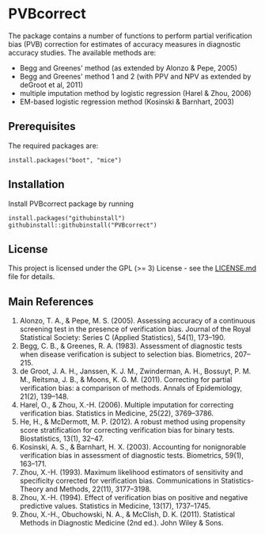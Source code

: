 # PVBcorrect

The package contains a number of functions to perform partial verification bias 
(PVB) correction for estimates of accuracy measures in diagnostic accuracy studies. The 
available methods are:

- Begg and Greenes' method (as extended by Alonzo & Pepe, 2005)
- Begg and Greenes' method 1 and 2 (with PPV and NPV as extended by deGroot et al, 2011)
- multiple imputation method by logistic regression (Harel & Zhou, 2006)
- EM-based logistic regression method (Kosinski & Barnhart, 2003)

## Prerequisites

The required packages are:

```
install.packages("boot", "mice")
```

## Installation

Install PVBcorrect package by running

```
install.packages("githubinstall")
githubinstall::githubinstall("PVBcorrect")
```

## License

This project is licensed under the GPL (>= 3) License - see the [LICENSE.md](LICENSE.md) file for details.

## Main References

1. Alonzo, T. A., & Pepe, M. S. (2005). Assessing accuracy of a continuous screening test in the presence of verification bias. Journal of the Royal Statistical Society: Series C (Applied Statistics), 54(1), 173–190.
2. Begg, C. B., & Greenes, R. A. (1983). Assessment of diagnostic tests when disease verification is subject to selection bias. Biometrics, 207–215.
3. de Groot, J. A. H., Janssen, K. J. M., Zwinderman, A. H., Bossuyt, P. M. M., Reitsma, J. B., & Moons, K. G. M. (2011). Correcting for partial verification bias: a comparison of methods. Annals of Epidemiology, 21(2), 139–148.
4. Harel, O., & Zhou, X.-H. (2006). Multiple imputation for correcting verification bias. Statistics in Medicine, 25(22), 3769–3786.
5. He, H., & McDermott, M. P. (2012). A robust method using propensity score stratification for correcting verification bias for binary tests. Biostatistics, 13(1), 32–47.
6. Kosinski, A. S., & Barnhart, H. X. (2003). Accounting for nonignorable verification bias in assessment of diagnostic tests. Biometrics, 59(1), 163–171.
7. Zhou, X.-H. (1993). Maximum likelihood estimators of sensitivity and specificity corrected for verification bias. Communications in Statistics-Theory and Methods, 22(11), 3177–3198.
8. Zhou, X.-H. (1994). Effect of verification bias on positive and negative predictive values. Statistics in Medicine, 13(17), 1737–1745.
9. Zhou, X.-H., Obuchowski, N. A., & McClish, D. K. (2011). Statistical Methods in Diagnostic Medicine (2nd ed.). John Wiley & Sons.
